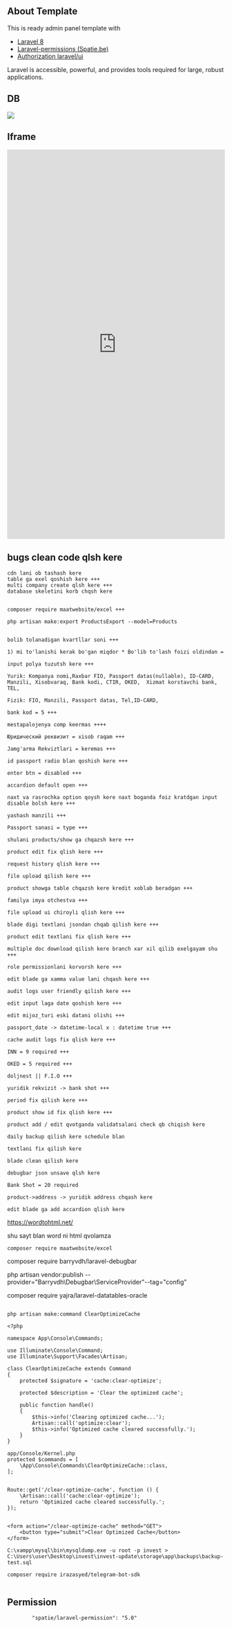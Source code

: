 ## About Template

This is ready admin panel template with
- [Laravel 8](https://laravel.com/docs/8.x)
- [Laravel-permissions (Spatie.be)](https://spatie.be/docs/laravel-permission/v3/introduction)
- [Authorization laravel/ui](https://github.com/laravel/ui)

Laravel is accessible, powerful, and provides tools required for large, robust applications.

## DB

<img src="./db.png"/>

## Iframe

<iframe src="https://dbdiagram.io/d/664f2659f84ecd1d22f46bcf" width="100" height="100" style="margin: auto; display: flex;justify-content: center; width: 100%; height: 900px;" frameborder="0"></iframe>


## bugs clean code qlsh kere
```
cdn lani ob tashash kere
table ga exel qoshish kere +++
multi company create qlsh kere +++
database skeletini korb chqsh kere 


composer require maatwebsite/excel +++

php artisan make:export ProductsExport --model=Products


bolib tolanadigan kvartllar soni +++

1) mi to'lanishi kerak bo'gan miqdor * Bo'lib to'lash foizi oldindan = 

input polya tuzutsh kere +++

Yurik: Kompanya nomi,Raxbar FIO, Passport datas(nullable), ID-CARD,  Manzili, Xisobvaraq, Bank kodi, CTIR, OKED,  Xizmat korstavchi bank, TEL,

Fizik: FIO, Manzili, Passport datas, Tel,ID-CARD,

bank kod = 5 +++

mestapalojenya comp keermas ++++
 
Юридический реквизит = xisob raqam +++

Jamg'arma Rekviztlari = keremas +++

id passport radio blan qoshish kere +++

enter btn = disabled +++

accardion default open +++

naxt va rasrochka option qoysh kere naxt boganda foiz kratdgan input disable bolsh kere +++

yashash manzili +++

Passport sanasi = type +++

shulani products/show ga chqazsh kere +++

product edit fix qlish kere +++

request history qlish kere +++

file upload qilish kere +++

product showga table chqazsh kere kredit xoblab beradgan +++

familya imya otchestva +++

file upload ui chiroyli qlish kere +++

blade digi textlani jsondan chqab qilish kere +++

product edit textlani fix qlish kere +++

multiple doc download qilish kere branch xar xil qilib exelgayam shu +++

role permissionlani korvorsh kere +++

edit blade ga xamma value lani chqash kere +++

audit logs user friendly qilish kere +++

edit input laga date qoshish kere +++

edit mijoz_turi eski datani olishi +++

passport_date -> datetime-local x : datetime true +++

cache audit logs fix qlish kere +++

INN = 9 required +++

OKED = 5 required +++

doljnest || F.I.O +++

yuridik rekvizit -> bank shot +++

period fix qilish kere +++

product show id fix qlish kere +++

product add / edit qvotganda validatsalani check qb chiqish kere

daily backup qilish kere schedule blan 

textlani fix qilish kere

blade clean qilish kere 

debugbar json unsave qlsh kere

Bank Shot = 20 required

product->address -> yuridik address chqash kere

edit blade ga add accardion qlish kere 

```


<a href="https://wordtohtml.net/">https://wordtohtml.net/</a>

shu sayt blan word ni html qvolamza

```
composer require maatwebsite/excel
```

composer require barryvdh/laravel-debugbar

php artisan vendor:publish --provider="Barryvdh\Debugbar\ServiceProvider"--tag="config"

composer require yajra/laravel-datatables-oracle

```

php artisan make:command ClearOptimizeCache

<?php

namespace App\Console\Commands;

use Illuminate\Console\Command;
use Illuminate\Support\Facades\Artisan;

class ClearOptimizeCache extends Command
{
    protected $signature = 'cache:clear-optimize';

    protected $description = 'Clear the optimized cache';

    public function handle()
    {
        $this->info('Clearing optimized cache...');
        Artisan::call('optimize:clear');
        $this->info('Optimized cache cleared successfully.');
    }
}

app/Console/Kernel.php
protected $commands = [
    \App\Console\Commands\ClearOptimizeCache::class,
];


Route::get('/clear-optimize-cache', function () {
    \Artisan::call('cache:clear-optimize');
    return 'Optimized cache cleared successfully.';
});


<form action="/clear-optimize-cache" method="GET">
    <button type="submit">Clear Optimized Cache</button>
</form>

```

```
C:\xampp\mysql\bin\mysqldump.exe -u root -p invest > C:\Users\user\Desktop\invest\invest-update\storage\app\backups\backup-test.sql

composer require irazasyed/telegram-bot-sdk


```


## Permission
```
        "spatie/laravel-permission": "5.0"
```